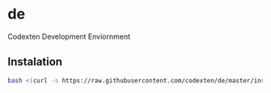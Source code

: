 # de
Codexten Development Enviornment


## Instalation

```sh
bash <(curl -s https://raw.githubusercontent.com/codexten/de/master/install.sh)
```

